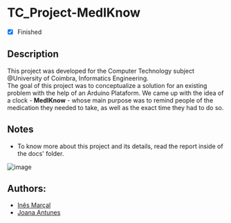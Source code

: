 # TC_Project-MedIKnow
- [x] Finished

## Description
This project was developed for the Computer Technology subject @University of Coimbra, Informatics Engineering.  
The goal of this project was to conceptualize a solution for an existing problem with the help of an Arduino Plataform. We came up with the idea of a clock - **MedIKnow** - whose main purpose was to remind people of the medication they needed to take, as well as the exact time they had to do so.

## Notes
- To know more about this project and its details, read the report inside of the docs' folder.

![image](https://i.imgur.com/iN0duAu.png)<br>

## Authors:
- [Inês Marçal](https://github.com/inesmarcal)
- [Joana Antunes](https://github.com/jo-ana-antunes)
